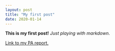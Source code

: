```yaml
---
layout: post
title: "My first post"
date: 2020-01-14
---
```


__This is my first post!__ _Just playing with markdown_.

[Link to my PA report.](/files/elisei-PA.pdf)